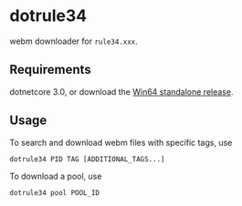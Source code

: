 # dotrule34

webm downloader for `rule34.xxx`.

## Requirements

dotnetcore 3.0, or download the [Win64 standalone release](https://github.com/DaseinPhaos/dotrule34/releases/tag/v0.1).

## Usage

To search and download webm files with specific tags, use

```shell
dotrule34 PID TAG [ADDITIONAL_TAGS...]
```

To download a pool, use

```
dotrule34 pool POOL_ID
```

